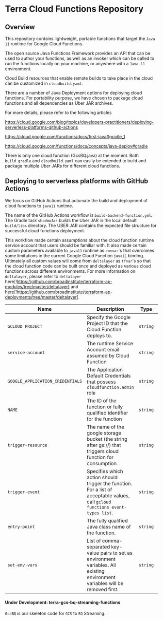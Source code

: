 # Terra Cloud Functions Repository

## Overview
This repository contains lightweight, portable functions that target the `Java 11` runtime for Google Cloud Functions.

The open source Java Functions Framework provides an API that can be used to author your functions, as well as an invoker which can be called to run the functions locally on your machine, or anywhere with a `Java 11` environment.

Cloud Build resources that enable remote builds to take place in the cloud can be customized in `cloudbuild.yaml`.

There are a number of Java Deployment options for deploying cloud functions. For portability purpose, we have chosen to package cloud functions and all dependencies as Uber JAR archives.

For more details, please refer to the following articles

https://cloud.google.com/blog/topics/developers-practitioners/deploying-serverless-platforms-github-actions

https://cloud.google.com/functions/docs/first-java#gradle_1

https://cloud.google.com/functions/docs/concepts/java-deploy#gradle

There is only one cloud function (GcsBQ.java) at the moment. Both `build.gradle` and `cloudbuild.yaml` can easily be extended to build and package multiple Uber JARs for different cloud functions.

## Deploying to serverless platforms with GitHub Actions

We focus on GitHub Actions that automate the build and deployment of cloud functions to `java11` runtime.

The name of the GitHub Actions workflow is `build-backend-function.yml`. 
The Gradle task `shadowJar` builds the Uber JAR in the local default `build/libs` directory.
The UBER JAR contains the expected file structure for successful cloud functions deployment.

This workflow made certain assumptions about the cloud function runtime service account that users should be familiar with.
It also made certain custom parameters available to `java11` runtime as `envvar`'s that overcomes some limitations in the current Google Cloud Function `java11` binding.
Ultimately all custom values will come from `deltalayer` as `tfvar`'s so that the cloud function code can be built once and deployed as various cloud functions across different environments.
For more information on `deltalayer`, please refer to `deltalayer` here[!https://github.com/broadinstitute/terraform-ap-modules/tree/master/deltalayer] and here[!https://github.com/broadinstitute/terraform-ap-deployments/tree/master/deltalayer].

| Name | Description | Type | Default | Required |
|------|-------------|------|---------|:--------:|
| `GCLOUD_PROJECT` | Specify the Google Project ID that the Cloud Function deploys to. | `string` | n/a | yes |
| `service-account` | The runtime Service Account email assumed by Cloud Function | `string` | `PROJECT_ID@appspot.gserviceaccount.com` | no |
| `GOOGLE_APPLICATION_CREDENTIALS` | The Application Default Credentials that possess `cloudfunction.admin` role | `string` | n/a | yes |
| `NAME` | The ID of the function or fully qualified identifier for the function | `string` | n/a | yes |
| `trigger-resource` | The name of the google storage bucket (the string after gs://) that triggers cloud function for consumption. | `string` | n/a | yes |
| `trigger-event` | Specifies which action should trigger the function. For a list of acceptable values, call `gcloud functions event-types list`. | `string` | n/a | yes |
| `entry-point` | The fully qualified Java class name of the function. | `string` | n/a | yes |
| `set-env-vars` | List of comma-separated key-value pairs to set as environment variables. All existing environment variables will be removed first. | `string` | n/a | no |

#### Under Development: terra-gcs-bq-streaming-functions

`GcsBQ` is our skeleton code for `GCS` to `BQ` Streaming. 